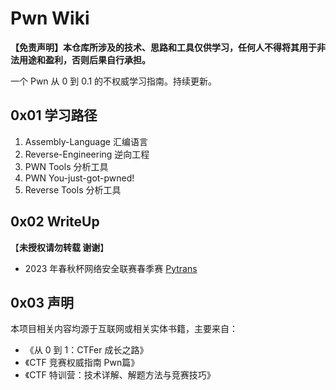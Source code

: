 # Pwn Wiki

**【免责声明】本仓库所涉及的技术、思路和工具仅供学习，任何人不得将其用于非法用途和盈利，否则后果自行承担。**

一个 Pwn 从 0 到 0.1 的不权威学习指南。持续更新。

## 0x01 学习路径

1. Assembly-Language  汇编语言
2. Reverse-Engineering  逆向工程
3. PWN Tools 分析工具
4. PWN  You-just-got-pwned!
5. Reverse Tools 分析工具

## 0x02 WriteUp

【**未授权请勿转载 谢谢**】

- 2023 年春秋杯网络安全联赛春季赛 [Pytrans](https://github.com/Threekiii/Pwn-Wiki/blob/master/writeup/202305_Pytrans/202305_Pytrans.md) 

## 0x03 声明

本项目相关内容均源于互联网或相关实体书籍，主要来自：

- 《从 0 到 1：CTFer 成长之路》
- 《CTF 竞赛权威指南 Pwn篇》
- 《CTF 特训营：技术详解、解题方法与竞赛技巧》
